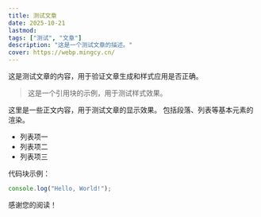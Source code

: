 ```yaml
---
title: 测试文章
date: 2025-10-21
lastmod: 
tags: ["测试", "文章"]
description: "这是一个测试文章的描述。"
cover: https://webp.mingcy.cn/
---
```

这是测试文章的内容，用于验证文章生成和样式应用是否正确。
> 这是一个引用块的示例，用于测试样式效果。

这里是一些正文内容，用于测试文章的显示效果。
包括段落、列表等基本元素的渲染。
- 列表项一
- 列表项二
- 列表项三

代码块示例：
```javascript
console.log("Hello, World!");
```

感谢您的阅读！